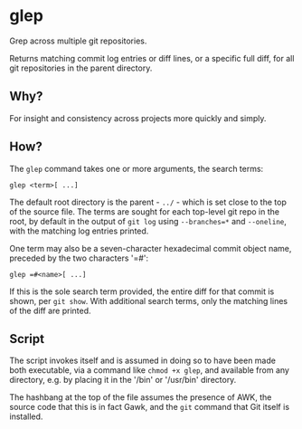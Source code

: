 # glep

Grep across multiple git repositories.

Returns matching commit log entries or diff lines, or a specific full diff, for all git repositories in the parent directory.

## Why?

For insight and consistency across projects more quickly and simply.

## How?

The `glep` command takes one or more arguments, the search terms:

```shell
glep <term>[ ...]
```

The default root directory is the parent - `../` - which is set close to the top of the source file. The terms are sought for each top-level git repo in the root, by default in the output of `git log` using `--branches=*` and `--oneline`, with the matching log entries printed.

One term may also be a seven-character hexadecimal commit object name, preceded by the two characters '=#':

```shell
glep =#<name>[ ...]
```

If this is the sole search term provided, the entire diff for that commit is shown, per `git show`. With additional search terms, only the matching lines of the diff are printed.

## Script

The script invokes itself and is assumed in doing so to have been made both executable, via a command like `chmod +x glep`, and available from any directory, e.g. by placing it in the '/bin' or '/usr/bin' directory.

The hashbang at the top of the file assumes the presence of AWK, the source code that this is in fact Gawk, and the `git` command that Git itself is installed.
